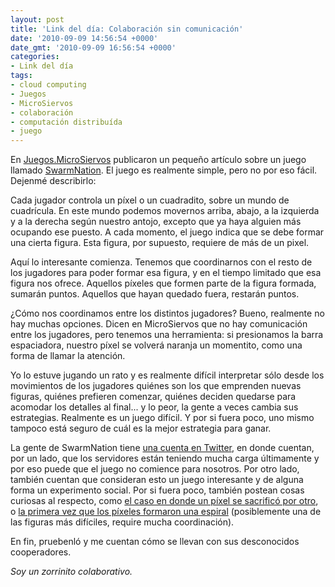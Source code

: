 ```yaml
---
layout: post
title: 'Link del día: Colaboración sin comunicación'
date: '2010-09-09 14:56:54 +0000'
date_gmt: '2010-09-09 16:56:54 +0000'
categories:
- Link del día
tags:
- cloud computing
- Juegos
- MicroSiervos
- colaboración
- computación distribuída
- juego
---
```


En [Juegos.MicroSiervos](http://juegos.microsiervos.com/misc/swarmation-dibujando-pixeles.html) publicaron un pequeño artículo sobre un juego llamado [SwarmNation](http://swarmation.com/). El juego es realmente simple, pero no por eso fácil. Dejenmé describirlo:

Cada jugador controla un píxel o un cuadradito, sobre un mundo de cuadrícula. En este mundo podemos movernos arriba, abajo, a la izquierda y a la derecha según nuestro antojo, excepto que ya haya alguien más ocupando ese puesto. A cada momento, el juego indica que se debe formar una cierta figura. Esta figura, por supuesto, requiere de más de un pixel.

Aquí lo interesante comienza. Tenemos que coordinarnos con el resto de los jugadores para poder formar esa figura, y en el tiempo limitado que esa figura nos ofrece. Aquellos píxeles que formen parte de la figura formada, sumarán puntos. Aquellos que hayan quedado fuera, restarán puntos.

¿Cómo nos coordinamos entre los distintos jugadores? Bueno, realmente no hay muchas opciones. Dicen en MicroSiervos que no hay comunicación entre los jugadores, pero tenemos una herramienta: si presionamos la barra espaciadora, nuestro píxel se volverá naranja un momentito, como una forma de llamar la atención.

Yo lo estuve jugando un rato y es realmente difícil interpretar sólo desde los movimientos de los jugadores quiénes son los que emprenden nuevas figuras, quiénes prefieren comenzar, quiénes deciden quedarse para acomodar los detalles al final... y lo peor, la gente a veces cambia sus estrategias. Realmente es un juego difícil. Y por si fuera poco, uno mismo tampoco está seguro de cuál es la mejor estrategia para ganar.

La gente de SwarmNation tiene [una cuenta en Twitter](http://twitter.com/swarmation), en donde cuentan, por un lado, que los servidores están teniendo mucha carga últimamente y por eso puede que el juego no comience para nosotros. Por otro lado, también cuentan que consideran esto un juego interesante y de alguna forma un experimento social. Por si fuera poco, también postean cosas curiosas al respecto, como [el caso en donde un píxel se sacrificó por otro](http://twitter.com/Swarmation/status/23212812346), o [la primera vez que los píxeles formaron una espiral](http://twitpic.com/2kznfe) (posiblemente una de las figuras más difíciles, require mucha coordinación).

En fin, pruebenló y me cuentan cómo se llevan con sus desconocidos cooperadores.

_Soy un zorrinito colaborativo._
